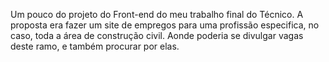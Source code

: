 Um pouco do projeto do Front-end do meu trabalho final do Técnico. A proposta era fazer um site de empregos para uma profissão especifica, no caso, toda a área de construção civil. Aonde poderia se divulgar vagas deste
ramo, e também procurar por elas.
